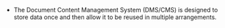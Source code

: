 - The Document Content Management System (DMS/CMS) is designed to store data once and then allow it to be reused in multiple arrangements.